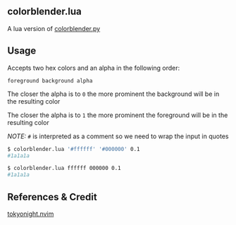 ## colorblender.lua

A lua version of [colorblender.py](https://github.com/ChristianChiarulli/colorblender)

## Usage

Accepts two hex colors and an alpha in the following order:

```
foreground background alpha
```

The closer the alpha is to `0` the more prominent the background will be in the resulting color 

The closer the alpha is to `1` the more prominent the foreground will be in the resulting color 

*NOTE:* `#` is interpreted as a comment so we need to wrap the input in quotes

```sh
$ colorblender.lua '#ffffff' '#000000' 0.1
#1a1a1a
```

```sh
$ colorblender.lua ffffff 000000 0.1
#1a1a1a
```

## References & Credit

[tokyonight.nvim](https://github.com/folke/tokyonight.nvim)
